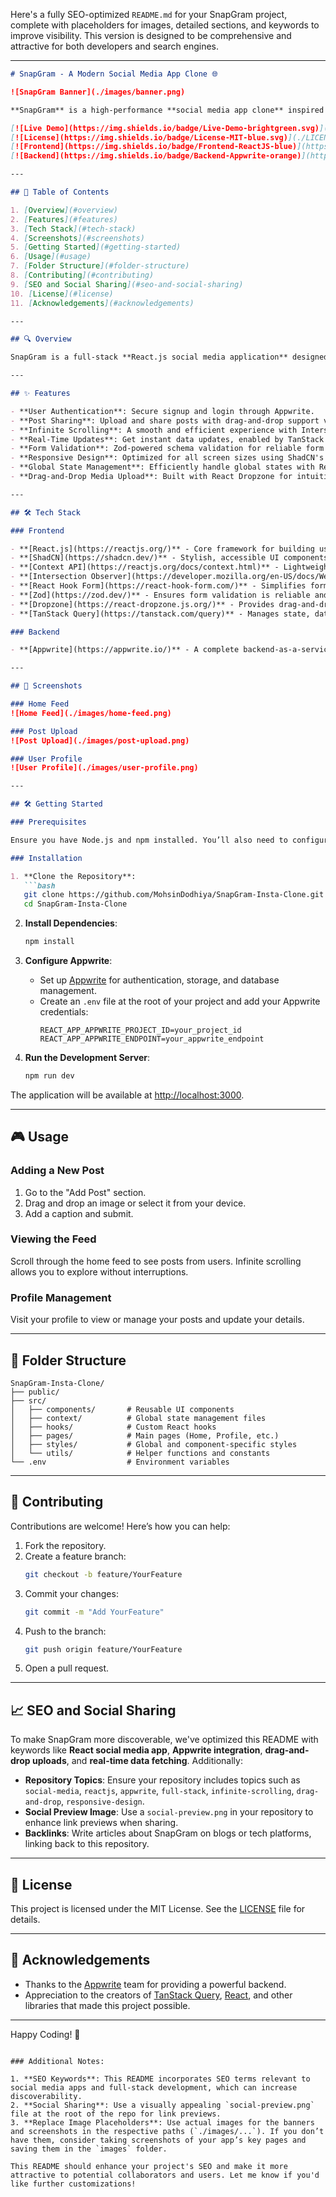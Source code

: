 Here's a fully SEO-optimized `README.md` for your SnapGram project, complete with placeholders for images, detailed sections, and keywords to improve visibility. This version is designed to be comprehensive and attractive for both developers and search engines.

---

```markdown
# SnapGram - A Modern Social Media App Clone 🌐

![SnapGram Banner](./images/banner.png)

**SnapGram** is a high-performance **social media app clone** inspired by popular platforms like Instagram. Built with a cutting-edge stack (React.js, Appwrite, ShadCN, TanStack Query, and Zod), this project showcases modern features like **real-time data fetching**, **drag-and-drop uploads**, and **infinite scrolling**.

[![Live Demo](https://img.shields.io/badge/Live-Demo-brightgreen.svg)](https://social-media-mohsin-dodhiya-1m8pmbjwa.vercel.app/)  
[![License](https://img.shields.io/badge/License-MIT-blue.svg)](./LICENSE)  
[![Frontend](https://img.shields.io/badge/Frontend-ReactJS-blue)](https://reactjs.org/)  
[![Backend](https://img.shields.io/badge/Backend-Appwrite-orange)](https://appwrite.io/)  

---

## 📖 Table of Contents

1. [Overview](#overview)
2. [Features](#features)
3. [Tech Stack](#tech-stack)
4. [Screenshots](#screenshots)
5. [Getting Started](#getting-started)
6. [Usage](#usage)
7. [Folder Structure](#folder-structure)
8. [Contributing](#contributing)
9. [SEO and Social Sharing](#seo-and-social-sharing)
10. [License](#license)
11. [Acknowledgements](#acknowledgements)

---

## 🔍 Overview

SnapGram is a full-stack **React.js social media application** designed to enable users to share media posts, interact with others, and enjoy a streamlined, intuitive UI. With SnapGram, you can upload images, scroll endlessly through a feed, view profiles, and much more. The app is hosted on Vercel, with a fully integrated backend powered by Appwrite.

---

## ✨ Features

- **User Authentication**: Secure signup and login through Appwrite.
- **Post Sharing**: Upload and share posts with drag-and-drop support via Dropzone.
- **Infinite Scrolling**: A smooth and efficient experience with Intersection Observer and React Query.
- **Real-Time Updates**: Get instant data updates, enabled by TanStack Query.
- **Form Validation**: Zod-powered schema validation for reliable form inputs.
- **Responsive Design**: Optimized for all screen sizes using ShadCN's UI components.
- **Global State Management**: Efficiently handle global states with React Context API.
- **Drag-and-Drop Media Upload**: Built with React Dropzone for intuitive media sharing.

---

## 🛠 Tech Stack

### Frontend

- **[React.js](https://reactjs.org/)** - Core framework for building user interfaces.
- **[ShadCN](https://shadcn.dev/)** - Stylish, accessible UI components for responsive design.
- **[Context API](https://reactjs.org/docs/context.html)** - Lightweight state management for global app state.
- **[Intersection Observer](https://developer.mozilla.org/en-US/docs/Web/API/Intersection_Observer_API)** - Handles infinite scrolling with efficiency.
- **[React Hook Form](https://react-hook-form.com/)** - Simplifies form management.
- **[Zod](https://zod.dev/)** - Ensures form validation is reliable and secure.
- **[Dropzone](https://react-dropzone.js.org/)** - Provides drag-and-drop functionality for uploading files.
- **[TanStack Query](https://tanstack.com/query)** - Manages state, data fetching, and caching.

### Backend

- **[Appwrite](https://appwrite.io/)** - A complete backend-as-a-service for user authentication, database, and storage management.

---

## 📸 Screenshots

### Home Feed
![Home Feed](./images/home-feed.png)

### Post Upload
![Post Upload](./images/post-upload.png)

### User Profile
![User Profile](./images/user-profile.png)

---

## 🛠 Getting Started

### Prerequisites

Ensure you have Node.js and npm installed. You’ll also need to configure an Appwrite instance or use Appwrite Cloud.

### Installation

1. **Clone the Repository**:
   ```bash
   git clone https://github.com/MohsinDodhiya/SnapGram-Insta-Clone.git
   cd SnapGram-Insta-Clone
   ```

2. **Install Dependencies**:
   ```bash
   npm install
   ```

3. **Configure Appwrite**:
   - Set up [Appwrite](https://appwrite.io/) for authentication, storage, and database management.
   - Create an `.env` file at the root of your project and add your Appwrite credentials:
     ```env
     REACT_APP_APPWRITE_PROJECT_ID=your_project_id
     REACT_APP_APPWRITE_ENDPOINT=your_appwrite_endpoint
     ```

4. **Run the Development Server**:
   ```bash
   npm run dev
   ```

The application will be available at [http://localhost:3000](http://localhost:3000).

---

## 🎮 Usage

### Adding a New Post

1. Go to the "Add Post" section.
2. Drag and drop an image or select it from your device.
3. Add a caption and submit.

### Viewing the Feed

Scroll through the home feed to see posts from users. Infinite scrolling allows you to explore without interruptions.

### Profile Management

Visit your profile to view or manage your posts and update your details.

---

## 📂 Folder Structure

```plaintext
SnapGram-Insta-Clone/
├── public/
├── src/
│   ├── components/       # Reusable UI components
│   ├── context/          # Global state management files
│   ├── hooks/            # Custom React hooks
│   ├── pages/            # Main pages (Home, Profile, etc.)
│   ├── styles/           # Global and component-specific styles
│   └── utils/            # Helper functions and constants
└── .env                  # Environment variables
```

---

## 🤝 Contributing

Contributions are welcome! Here’s how you can help:

1. Fork the repository.
2. Create a feature branch:
   ```bash
   git checkout -b feature/YourFeature
   ```
3. Commit your changes:
   ```bash
   git commit -m "Add YourFeature"
   ```
4. Push to the branch:
   ```bash
   git push origin feature/YourFeature
   ```
5. Open a pull request.

---

## 📈 SEO and Social Sharing

To make SnapGram more discoverable, we've optimized this README with keywords like **React social media app**, **Appwrite integration**, **drag-and-drop uploads**, and **real-time data fetching**. Additionally:

- **Repository Topics**: Ensure your repository includes topics such as `social-media`, `reactjs`, `appwrite`, `full-stack`, `infinite-scrolling`, `drag-and-drop`, `responsive-design`.
- **Social Preview Image**: Use a `social-preview.png` in your repository to enhance link previews when sharing.
- **Backlinks**: Write articles about SnapGram on blogs or tech platforms, linking back to this repository.

---

## 📜 License

This project is licensed under the MIT License. See the [LICENSE](./LICENSE) file for details.

---

## 🙌 Acknowledgements

- Thanks to the [Appwrite](https://appwrite.io/) team for providing a powerful backend.
- Appreciation to the creators of [TanStack Query](https://tanstack.com/query), [React](https://reactjs.org/), and other libraries that made this project possible.

---

Happy Coding! 🎉
```

### Additional Notes:

1. **SEO Keywords**: This README incorporates SEO terms relevant to social media apps and full-stack development, which can increase discoverability.
2. **Social Sharing**: Use a visually appealing `social-preview.png` file at the root of the repo for link previews.
3. **Replace Image Placeholders**: Use actual images for the banners and screenshots in the respective paths (`./images/...`). If you don’t have them, consider taking screenshots of your app’s key pages and saving them in the `images` folder.

This README should enhance your project's SEO and make it more attractive to potential collaborators and users. Let me know if you'd like further customizations!
